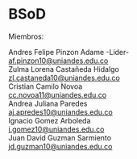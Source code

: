 # BSoD
Miembros:

Andres Felipe Pinzon Adame -Lider-  
af.pinzon10@uniandes.edu.co  
Zulma Lorena Castañeda Hidalgo  
zl.castaneda10@uniandes.edu.co  
Cristian Camilo Novoa  
cc.novoa11@uniandes.edu.co  
Andrea Juliana Paredes  
aj.apredes10@uniandes.edu.co  
Ignacio Gomez Arboleda  
i.gomez10@uniandes.edu.co  
Juan David Guzman Sarmiento  
jd.guzman10@uniandes.edu.co
